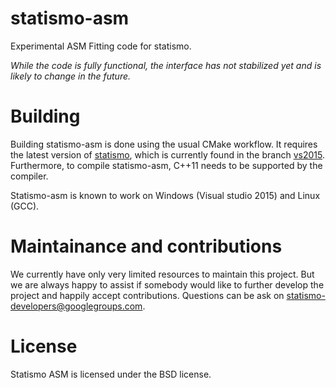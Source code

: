# statismo-asm
Experimental ASM Fitting code for statismo. 

*While the code is fully functional, the interface has not stabilized yet and is likely to change in the future.*



 # Building
 Building statismo-asm is done using the usual CMake workflow.
 It requires the latest version of [statismo](https:/github.com/statismo/statismo), which is currently found in the branch [vs2015](https://github.com/statismo/statismo/tree/vs2015).
 Furthermore, to compile statismo-asm, C++11 needs to be supported by the compiler. 
 
 
Statismo-asm is known to work on Windows (Visual studio 2015) and Linux (GCC).

 
 # Maintainance and contributions
 
 We currently have only very limited resources to maintain this project. But we are always happy to assist if somebody would like to further develop the project and happily accept contributions. 
 Questions can be ask on statismo-developers@googlegroups.com.
 
 
 # License
 Statismo ASM is licensed under the BSD license.
